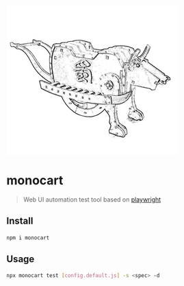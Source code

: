 ![](/assets/monocart.jpg)

# monocart
> Web UI automation test tool based on [playwright](https://github.com/microsoft/playwright)

## Install
```sh
npm i monocart
```

## Usage
```sh
npx monocart test [config.default.js] -s <spec> -d

```